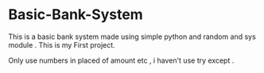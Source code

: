 # Basic-Bank-System
This is a basic bank system made using simple python and random and sys module .
This is my First project.

Only use numbers in placed of amount etc , i haven't use try except .
